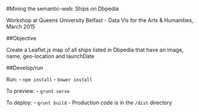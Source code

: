 #Mining the semantic-web: Ships on Dbpedia

Workshop at Queens University Belfast - Data Vis for the Arts &amp; Humanities, March 2015

##Objective

Create a Leaflet.js map of all ships listed in Dbpedia that have an image, name, geo-location and launchDate


##Develop/run

Run:
    - `npm install`
    - `bower install`

To preview:
    - `grunt serve`

To deploy:
    - `grunt build`
    - Production code is in the `/dist` directory